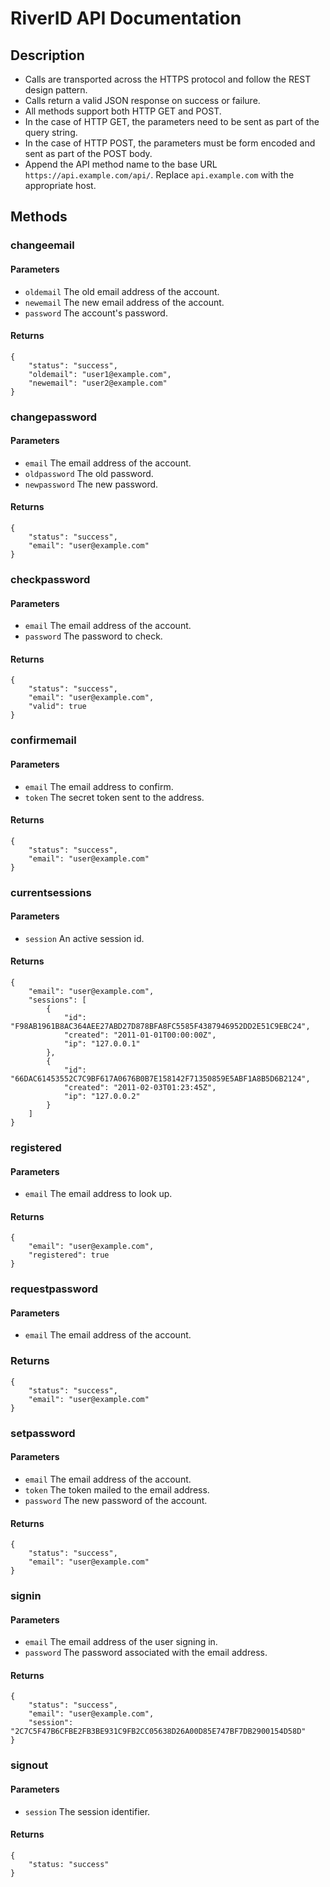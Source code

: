 # RiverID API Documentation

## Description

* Calls are transported across the HTTPS protocol and follow the REST design pattern.
* Calls return a valid JSON response on success or failure.
* All methods support both HTTP GET and POST.
* In the case of HTTP GET, the parameters need to be sent as part of the query string.
* In the case of HTTP POST, the parameters must be form encoded and sent as part of the POST body.
* Append the API method name to the base URL `https://api.example.com/api/`. Replace `api.example.com` with the appropriate host.

## Methods

### changeemail

#### Parameters

* `oldemail` The old email address of the account.
* `newemail` The new email address of the account.
* `password` The account's password.

#### Returns

    {
        "status": "success",
        "oldemail": "user1@example.com",
        "newemail": "user2@example.com"
    }

### changepassword

#### Parameters

* `email` The email address of the account.
* `oldpassword` The old password.
* `newpassword` The new password.

#### Returns

    {
        "status": "success",
        "email": "user@example.com"
    }

### checkpassword

#### Parameters

* `email` The email address of the account.
* `password` The password to check.

#### Returns

    {
        "status": "success",
        "email": "user@example.com",
        "valid": true
    }

### confirmemail

#### Parameters

* `email` The email address to confirm.
* `token` The secret token sent to the address.

#### Returns

    {
        "status": "success",
        "email": "user@example.com"
    }

### currentsessions

#### Parameters

* `session` An active session id.

#### Returns

    {
        "email": "user@example.com",
        "sessions": [
            {
                "id": "F98AB1961B8AC364AEE27ABD27D878BFA8FC5585F4387946952DD2E51C9EBC24",
                "created": "2011-01-01T00:00:00Z",
                "ip": "127.0.0.1"
            },
            {
                "id": "66DAC61453552C7C9BF617A0676B0B7E158142F71350859E5ABF1A8B5D6B2124",
                "created": "2011-02-03T01:23:45Z",
                "ip": "127.0.0.2"
            }
        ]
    }

### registered

#### Parameters

* `email` The email address to look up.

#### Returns

    {
        "email": "user@example.com",
        "registered": true
    }

### requestpassword

#### Parameters

* `email` The email address of the account.

### Returns

    {
        "status": "success",
        "email": "user@example.com"
    }

### setpassword

#### Parameters

* `email` The email address of the account.
* `token` The token mailed to the email address.
* `password` The new password of the account.

#### Returns

    {
        "status": "success",
        "email": "user@example.com"
    }

### signin

#### Parameters

* `email` The email address of the user signing in.
* `password` The password associated with the email address.

#### Returns

    {
        "status": "success",
        "email": "user@example.com",
        "session": "2C7C5F47B6CFBE2FB3BE931C9FB2CC05638D26A00D85E747BF7DB2900154D58D"
    }

### signout

#### Parameters

* `session` The session identifier.

#### Returns

    {
        "status: "success"
    }